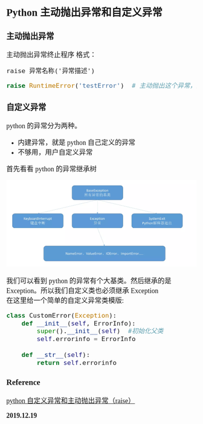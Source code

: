 <font size=4 face='楷体'>

## Python 主动抛出异常和自定义异常

### 主动抛出异常

主动抛出异常终止程序
格式：

    raise 异常名称('异常描述')

```python
raise RuntimeError('testError')  # 主动抛出这个异常，并加以解释。
```

### 自定义异常

python 的异常分为两种。

- 内建异常，就是 python 自己定义的异常
- 不够用，用户自定义异常

首先看看 python 的异常继承树

![异常继承树](./9085642-650dafa1af8ae7ef.webp)

我们可以看到 python 的异常有个大基类。然后继承的是 Exception。所以我们自定义类也必须继承 Exception  
在这里给一个简单的自定义异常类模版:

```python
class CustomError(Exception):
    def __init__(self, ErrorInfo):
        super().__init__(self)  #初始化父类
        self.errorinfo = ErrorInfo

    def __str__(self):
        return self.errorinfo
```

### Reference

[python 自定义异常和主动抛出异常（raise）](https://www.jianshu.com/p/24e6fb03d6d6)

**2019.12.19**

